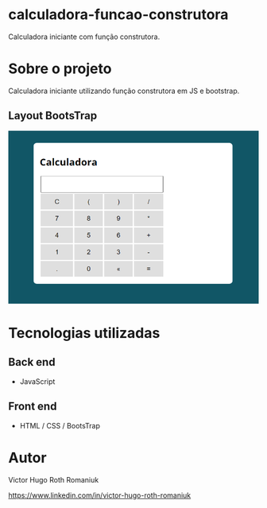 # calculadora-funcao-construtora
Calculadora iniciante com função construtora.

# Sobre o projeto

Calculadora iniciante utilizando função construtora em JS e bootstrap.

## Layout BootsTrap
![Mobile 1](https://github.com/vikyoto/calculadora-funcao-construtora/blob/main/print/calculadora.PNG)

# Tecnologias utilizadas
## Back end
- JavaScript
## Front end
- HTML / CSS / BootsTrap

# Autor

Victor Hugo Roth Romaniuk

https://www.linkedin.com/in/victor-hugo-roth-romaniuk

